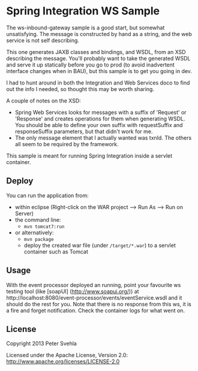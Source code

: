 Spring Integration WS Sample
============================

The ws-inbound-gateway sample is a good start, but somewhat unsatisfying. The message is constructed by hand as a string, and the web service is not self describing.

This one generates JAXB classes and bindings, and WSDL, from an XSD describing the message. You'll probably want to take the generated WSDL and serve it up statically before you go to prod (to avoid inadvertent interface changes when in BAU), but this sample is to get you going in dev.

I had to hunt around in both the Integration and Web Services doco to find out the info I needed, so thought this may be worth sharing.

A couple of notes on the XSD:
* Spring Web Services looks for messages with a suffix of 'Request' or 'Response' and creates operations for them when generating WSDL. You should be able to define your own suffix with requestSuffix and responseSuffix parameters, but that didn't work for me.
* The only message element that I actually wanted was txnId. The others all seem to be required by the framework.

This sample is meant for running Spring Integration inside a servlet container.

Deploy
------
You can run the application from:
* within eclipse (Right-click on the WAR project --> Run As --> Run on Server)
* the command line:
	- `mvn tomcat7:run`
* or alternatively:
	- `mvn package`
	- deploy the created war file (under `/target/*.war`) to a servlet container such as Tomcat

Usage
-----
With the event processor deployed an running, point your favourite ws testing tool (like [soapUI] (http://www.soapui.org/)) at http://localhost:8080/event-processor/events/eventService.wsdl and it should do the rest for you. Note that there is no response from this ws, it is a fire and forget notification. Check the container logs for what went on.
	
License
-------

Copyright 2013 Peter Svehla

Licensed under the Apache License, Version 2.0: http://www.apache.org/licenses/LICENSE-2.0
